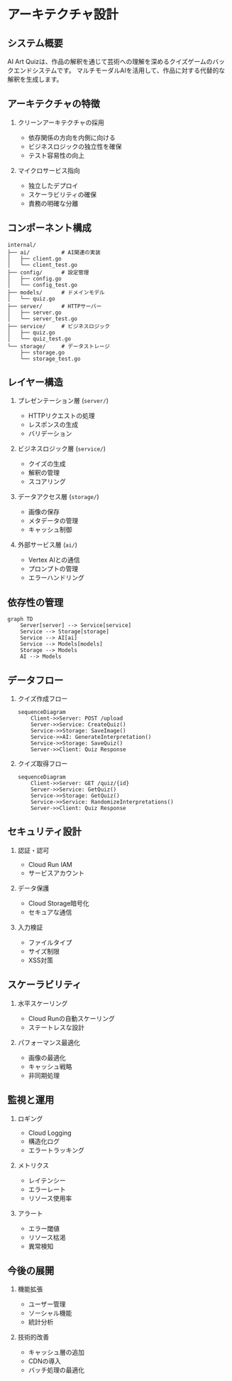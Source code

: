 # アーキテクチャ設計

## システム概要

AI Art Quizは、作品の解釈を通じて芸術への理解を深めるクイズゲームのバックエンドシステムです。
マルチモーダルAIを活用して、作品に対する代替的な解釈を生成します。

## アーキテクチャの特徴

1. クリーンアーキテクチャの採用
   - 依存関係の方向を内側に向ける
   - ビジネスロジックの独立性を確保
   - テスト容易性の向上

2. マイクロサービス指向
   - 独立したデプロイ
   - スケーラビリティの確保
   - 責務の明確な分離

## コンポーネント構成

```
internal/
├── ai/          # AI関連の実装
│   ├── client.go
│   └── client_test.go
├── config/      # 設定管理
│   ├── config.go
│   └── config_test.go
├── models/      # ドメインモデル
│   └── quiz.go
├── server/      # HTTPサーバー
│   ├── server.go
│   └── server_test.go
├── service/     # ビジネスロジック
│   ├── quiz.go
│   └── quiz_test.go
└── storage/     # データストレージ
    ├── storage.go
    └── storage_test.go
```

## レイヤー構造

1. プレゼンテーション層 (`server/`)
   - HTTPリクエストの処理
   - レスポンスの生成
   - バリデーション

2. ビジネスロジック層 (`service/`)
   - クイズの生成
   - 解釈の管理
   - スコアリング

3. データアクセス層 (`storage/`)
   - 画像の保存
   - メタデータの管理
   - キャッシュ制御

4. 外部サービス層 (`ai/`)
   - Vertex AIとの通信
   - プロンプトの管理
   - エラーハンドリング

## 依存性の管理

```mermaid
graph TD
    Server[server] --> Service[service]
    Service --> Storage[storage]
    Service --> AI[ai]
    Service --> Models[models]
    Storage --> Models
    AI --> Models
```

## データフロー

1. クイズ作成フロー
   ```mermaid
   sequenceDiagram
       Client->>Server: POST /upload
       Server->>Service: CreateQuiz()
       Service->>Storage: SaveImage()
       Service->>AI: GenerateInterpretation()
       Service->>Storage: SaveQuiz()
       Server->>Client: Quiz Response
   ```

2. クイズ取得フロー
   ```mermaid
   sequenceDiagram
       Client->>Server: GET /quiz/{id}
       Server->>Service: GetQuiz()
       Service->>Storage: GetQuiz()
       Service->>Service: RandomizeInterpretations()
       Server->>Client: Quiz Response
   ```

## セキュリティ設計

1. 認証・認可
   - Cloud Run IAM
   - サービスアカウント

2. データ保護
   - Cloud Storage暗号化
   - セキュアな通信

3. 入力検証
   - ファイルタイプ
   - サイズ制限
   - XSS対策

## スケーラビリティ

1. 水平スケーリング
   - Cloud Runの自動スケーリング
   - ステートレスな設計

2. パフォーマンス最適化
   - 画像の最適化
   - キャッシュ戦略
   - 非同期処理

## 監視と運用

1. ロギング
   - Cloud Logging
   - 構造化ログ
   - エラートラッキング

2. メトリクス
   - レイテンシー
   - エラーレート
   - リソース使用率

3. アラート
   - エラー閾値
   - リソース枯渇
   - 異常検知

## 今後の展開

1. 機能拡張
   - ユーザー管理
   - ソーシャル機能
   - 統計分析

2. 技術的改善
   - キャッシュ層の追加
   - CDNの導入
   - バッチ処理の最適化
